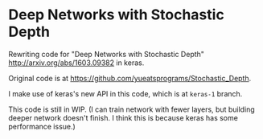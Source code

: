 # Deep Networks with Stochastic Depth
Rewriting code for "Deep Networks with Stochastic Depth" http://arxiv.org/abs/1603.09382 in keras.

Original code is at https://github.com/yueatsprograms/Stochastic_Depth.

I make use of keras's new API in this code, which is at `keras-1` branch. 

This code is still in WIP. (I can train network with fewer layers, but building deeper network doesn't finish. I think this is because keras has some performance issue.)
